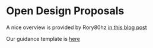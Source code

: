 # Open Design Proposals
A nice overview is provided by Rory80hz [in this blog post](https://medium.com/@Rory80hz/you-must-think-first-before-you-move-7ac4af0346a9#.46z3j3z7r)

Our guidance template is [here](001-odptemplate.md)